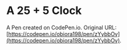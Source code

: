 # A 25 + 5 Clock

A Pen created on CodePen.io. Original URL: [https://codepen.io/obiora198/pen/zYybbOv](https://codepen.io/obiora198/pen/zYybbOv).

